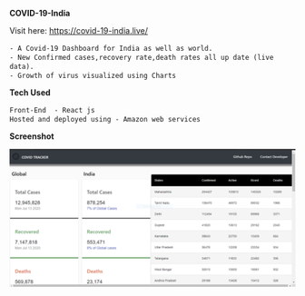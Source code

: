 **COVID-19-India**



Visit here: https://covid-19-india.live/

    - A Covid-19 Dashboard for India as well as world.
    - New Confirmed cases,recovery rate,death rates all up date (live data).
    - Growth of virus visualized using Charts
**Tech Used**



    Front-End  - React js
    Hosted and deployed using - Amazon web services 
    
**Screenshot**

![Alt text](./src/img/tempsnip.png "Screen shot")

